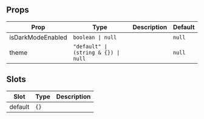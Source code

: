 <!-- This file is automatically generated, do not edit manually. -->

## Props

| Prop | Type | Description | Default |
| ---- | ---- | ----------- | ------- |
| isDarkModeEnabled | `boolean \| null` |  | `null` |
| theme | `"default" \| (string & {}) \| null` |  | `null` |


## Slots

| Slot | Type | Description |
| --------- | ---- | ----------- |
| default | `{}` |  |

